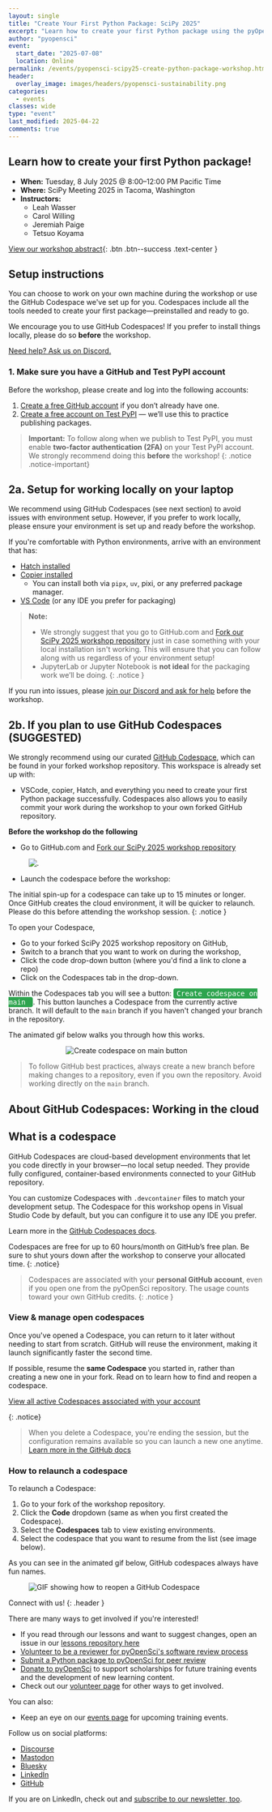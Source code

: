 ```yaml
---
layout: single
title: "Create Your First Python Package: SciPy 2025"
excerpt: "Learn how to create your first Python package using the pyOpenSci template."
author: "pyopensci"
event:
  start_date: "2025-07-08"
  location: Online
permalink: /events/pyopensci-scipy25-create-python-package-workshop.html
header:
  overlay_image: images/headers/pyopensci-sustainability.png
categories:
  - events
classes: wide
type: "event"
last_modified: 2025-04-22
comments: true
---
```


## <i class="fa-solid fa-box-open"></i> Learn how to create your first Python package!

* **When:** Tuesday, 8 July 2025 @ 8:00–12:00 PM Pacific Time
* **Where:** SciPy Meeting 2025 in Tacoma, Washington
* **Instructors:**
    * Leah Wasser
    * Carol Willing
    * Jeremiah Paige
    * Tetsuo Koyama

[<i class="fa-regular fa-circle-right"></i> View our workshop abstract](https://cfp.scipy.org/scipy2025/talk/Z3VBWR/){: .btn .btn--success .text-center }


## Setup instructions

You can choose to work on your own machine during the workshop or use the GitHub Codespace we've set up for you. Codespaces include all the tools needed to create your first package—preinstalled and ready to go.

We encourage you to use GitHub Codespaces! If you prefer to install things locally, please do so **before** the workshop.

[Need help? Ask us on Discord.](https://discord.gg/m7RFFxnc)


### 1. Make sure you have a GitHub and Test PyPI account

Before the workshop, please create and log into the following accounts:

1. [Create a free GitHub account](https://www.github.com) if you don’t already have one.
2. [Create a free account on Test PyPI](https://test.pypi.org/account/register) — we’ll use this to practice publishing packages.


> <i class="fa-solid fa-lock"></i> **Important:** To follow along when we publish to Test PyPI, you must enable **two-factor authentication (2FA)** on your Test PyPI account. We strongly recommend doing this **before** the workshop!
{: .notice .notice-important}

## 2a. Setup for working locally on your laptop

We recommend using GitHub Codespaces (see next section) to avoid issues with environment setup. However, if you prefer to work locally, please ensure your environment is set up and ready before the workshop.

If you're comfortable with Python environments, arrive with an environment that has:

- [Hatch installed](https://www.pyopensci.org/python-package-guide/tutorials/get-to-know-hatch.html#install-hatch)
- [Copier installed](https://copier.readthedocs.io/en/stable/#installation)
    - You can install both via `pipx`, `uv`, pixi, or any preferred package manager.
- [VS Code](https://code.visualstudio.com/download) (or any IDE you prefer for packaging)

> <i class="fa-solid fa-triangle-exclamation"></i> **Note:**
> * We strongly suggest that you go to GitHub.com and [Fork our SciPy 2025 workshop repository](https://github.com/pyOpenSci/pyopensci-scipy25-create-python-package) just in case something with your local installation isn't working. This will ensure that you can follow along with us regardless of your environment setup!
> * JupyterLab or Jupyter Notebook is **not ideal** for the packaging work we’ll be doing.
{: .notice }

If you run into issues, please [join our Discord and ask for help](https://discord.gg/m7RFFxnc) before the workshop.


## 2b. If you plan to use GitHub Codespaces (SUGGESTED)

We strongly recommend using our curated [GitHub Codespace](https://codespaces.new/pyOpenSci/ff-2024-create-python-package?quickstart=1), which can be found in your forked workshop repository. This workspace is already set up with:

* VSCode, copier, Hatch, and everything you need to create your first Python package successfully. Codespaces also allows you to easily commit your work during the workshop to your own forked GitHub repository.

**Before the workshop do the following**

* Go to GitHub.com and [Fork our SciPy 2025 workshop repository](https://github.com/pyOpenSci/pyopensci-scipy25-create-python-package)

<figure>
    <picture>
    <img src="{{ site.baseurl }}/images/github/codespaces/scipy-fork-repo.gif" alt=".">
    </picture>
</figure>

*  Launch the codespace before the workshop:

<i class="fa-solid fa-circle-info"></i> The initial spin-up for a codespace can take up to 15 minutes or longer. Once GitHub creates the cloud environment, it will be quicker to relaunch. Please do this before attending the workshop session.
{: .notice }

To open your Codespace,

* Go to your forked SciPy 2025 workshop repository on GitHub,
* Switch to a branch that you want to work on during the workshop,
* Click the code drop-down button (where you'd find a link to clone a repo)
* Click on the Codespaces tab in the drop-down.

Within the Codespaces tab you will see a button: <kbd style="background-color: #2da44e; color: white; padding: 2px 6px; border-radius: 4px;">
Create codespace on main
</kbd>. This button launches a Codespace from the currently active branch. It will default to the
`main` branch if you haven't changed your branch in the repository.

The animated gif below walks you through how this works.

<figure style="width: 55%; margin: 0 auto;">
  <picture>
    <source srcset="{{ site.baseurl }}/images/github/codespaces/create-github-codespace-main.webp"
            type="image/webp">
    <img src="{{ site.baseurl }}/images/github/codespaces/create-github-codespace-main.png"
         alt="Create codespace on main button">
  </picture>
</figure>

> <i class="fa-solid fa-circle-info"></i> To follow GitHub best practices, always create a new branch before making
> changes to a repository, even if you own the repository. Avoid working directly on the `main` branch.

## <i class="fa-solid fa-cloud"></i> About GitHub Codespaces: Working in the cloud

## What is a codespace

GitHub Codespaces are cloud-based development environments that let you
code directly in your browser—no local setup needed. They provide fully
configured, container-based environments connected to your GitHub
repository.

You can customize Codespaces with `.devcontainer` files to match your
development setup. The Codespace for this workshop opens in Visual Studio
Code by default, but you can configure it to use any IDE you prefer.

Learn more in the [GitHub Codespaces docs](https://docs.github.com/en/codespaces/overview).

Codespaces are free for up to 60 hours/month on GitHub’s free plan. Be sure
to shut yours down after the workshop to conserve your allocated time.
{: .notice}

> Codespaces are associated with your **personal GitHub account**, even if
you open one from the pyOpenSci repository. The usage counts toward your
own GitHub credits.
{: .notice }


### View & manage open codespaces

Once you've opened a Codespace, you can return to it later without needing
to start from scratch. GitHub will reuse the environment, making it launch
significantly faster the second time.

If possible, resume the **same Codespace** you started in, rather than
creating a new one in your fork. Read on to learn how to find and reopen a codespace.

<i class="fa-solid fa-link"></i>
[View all active Codespaces associated with your account](https://github.com/codespaces)

{: .notice}
> <i class="fa-solid fa-circle-info"></i> When you delete a Codespace, you're
> ending the session, but the configuration remains available so you can
> launch a new one anytime.
> [Learn more in the GitHub docs](https://docs.github.com/en/codespaces/developing-in-a-codespace/stopping-and-starting-a-codespace)




### How to relaunch a codespace

To relaunch a Codespace:

1. Go to your fork of the workshop repository.
2. Click the **Code** dropdown (same as when you first created the Codespace).
3. Select the **Codespaces** tab to view existing environments.
4. Select the codespace that you want to resume from the list (see image below).

As you can see in the animated gif below, GitHub codespaces always have fun names.

<figure>
  <picture>
    <img src="{{ site.baseurl }}/images/github/codespaces/reopen-codespace.gif"
         alt="GIF showing how to reopen a GitHub Codespace">
  </picture>
</figure>

<div class="notice" markdown="1">

<i class="fa-solid fa-users-line"></i> Connect with us!
{: .header }

There are many ways to get involved if you're interested!

* If you read through our lessons and want to suggest changes, open an issue in our [lessons repository here](https://github.com/pyOpenSci/lessons)
* [Volunteer to be a reviewer for pyOpenSci's software review process](https://forms.gle/GHfxvmS47nQFDcBM6)
* [Submit a Python package to pyOpenSci for peer review](https://www.pyopensci.org/software-peer-review/how-to/author-guide.html#submit-your-package-for-peer-review)
* [Donate to pyOpenSci](https://give.communityin.org/pyopensci_2024) to support scholarships for future training events and the development of new learning content.
* Check out our [volunteer page](/volunteer.html) for other ways to get involved.

You can also:

* Keep an eye on our [events page](/events.html) for upcoming training events.

Follow us on social platforms:

* [<i class="fa-brands fa-discourse" style="color:#81c0aa;"></i> Discourse](https://pyopensci.discourse.group/)
* [<i class="fa-brands fa-mastodon" style="color:#81c0aa;"></i> Mastodon](https://fosstodon.org/@pyopensci)
* [<i class="fa-solid fa-cloud" style="color:#81c0aa;"></i> Bluesky](https://bsky.app/profile/pyopensci.org)
* [<i class="fa-brands fa-linkedin" style="color:#81c0aa;"></i> LinkedIn](https://www.linkedin.com/company/pyopensci)
* [<i class="fa-brands fa-github" style="color:#81c0aa;"></i> GitHub](https://github.com/pyOpenSci)

If you are on LinkedIn, check out and [subscribe to our newsletter, too](https://www.linkedin.com/newsletters/7179551305344933888/?displayConfirmation=true).

</div>
